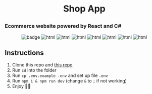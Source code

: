 # <p style="text-align: center;">Shop App</p> 
### Ecommerce website powered by React and C#
<p align="center">
<img src="https://img.shields.io/badge/react-%2320232a.svg?style=for-the-badge&logo=react&logoColor=%2361DAFB&&style=plastic" alt="badge"/>
<img src="https://img.shields.io/badge/tailwindcss-%2338B2AC.svg?style=for-the-badge&logo=tailwind-css&logoColor=white&style=plastic" alt="html"/>
<img src="https://badges.aleen42.com/src/typescript.svg" alt="html"/>
<img src="https://img.shields.io/badge/html5-%23E34F26.svg?style=for-the-badge&logo=html5&logoColor=white&style=plastic" alt="html"/>
<img src="https://img.shields.io/badge/css3-%231572B6.svg?style=for-the-badge&logo=css3&logoColor=white&style=plastic" alt="html"/>
<img src="https://img.shields.io/badge/Visual%20Studio%20Code-0078d7.svg?style=for-the-badge&logo=visual-studio-code&logoColor=white&style=plastic" alt="html"/>
<img src="https://img.shields.io/badge/vite-%23646CFF.svg?style=for-the-badge&logo=vite&logoColor=white&style=plastic" alt="html"/>
<img src="https://img.shields.io/badge/NPM-%23CB3837.svg?style=for-the-badge&logo=npm&logoColor=white&style=plastic" alt="html"/>
</p>


## Instructions
1. Clone this repo and [this repo](https://github.com/ngocnguyen43/API-CSharp)
2. Run ```cd``` into the folder
3. Run ```cp .env.example .env``` and set up file ```.env``` 
4. Run ```npm i & npm run dev``` (change ```&``` to ```;``` if not working)
5. Enjoy 🎉🎉
